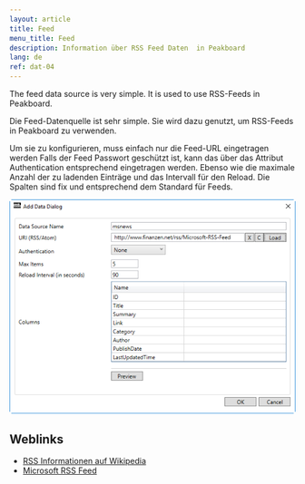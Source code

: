 ```yaml
---
layout: article
title: Feed
menu_title: Feed
description: Information über RSS Feed Daten  in Peakboard
lang: de
ref: dat-04
---
```

The feed data source is very simple. It is used to use RSS-Feeds in Peakboard.

Die Feed-Datenquelle ist sehr simple. Sie wird dazu genutzt, um RSS-Feeds in Peakboard zu verwenden.

Um sie zu konfigurieren, muss einfach nur die Feed-URL eingetragen werden Falls der Feed Passwort geschützt ist, kann das über das Attribut Authentication entsprechend eingetragen werden. Ebenso wie die maximale Anzahl der zu ladenden Einträge und das Intervall für den Reload. Die Spalten sind fix und entsprechend dem Standard für Feeds.

 ![image_1](/assets/images/Data_Sources/Feed/DataFeed01.png)


## Weblinks

- [RSS Informationen auf Wikipedia](https://de.wikipedia.org/wiki/RSS)
- [Microsoft RSS Feed](http://www.finanzen.net/rss/Microsoft-RSS-Feed)
